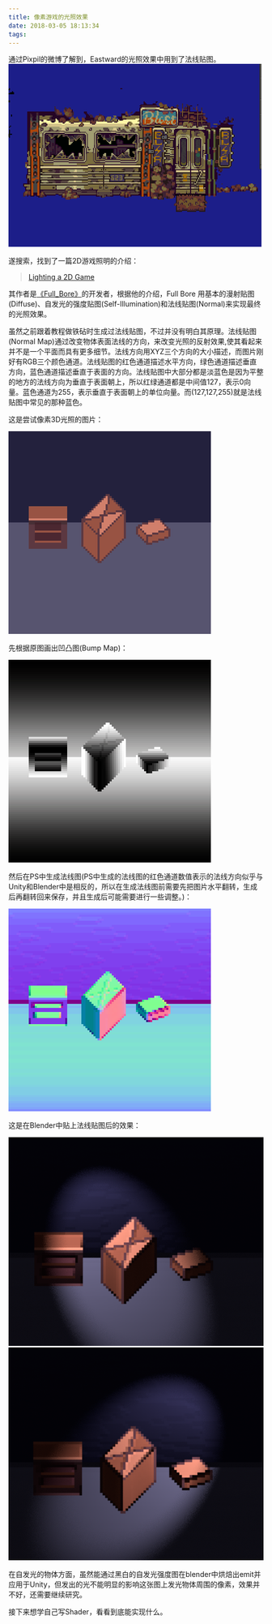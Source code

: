 ```yaml
---
title: 像素游戏的光照效果
date: 2018-03-05 18:13:34
tags:
---
```

通过Pixpil的微博了解到，Eastward的光照效果中用到了法线贴图。
![Eastward中的光照](../static/img/ew.gif)

遂搜索，找到了一篇2D游戏照明的介绍：

> [Lighting a 2D Game](http://www.wholehog-games.com/devblog/2013/06/07/lighting-in-a-2d-game/)

其作者是[《Full_Bore》](http://store.steampowered.com/app/264060/Full_Bore/)的开发者，根据他的介绍，Full Bore 用基本的漫射贴图(Diffuse)、自发光的强度贴图(Self-Illumination)和法线贴图(Normal)来实现最终的光照效果。

虽然之前跟着教程做铁砧时生成过法线贴图，不过并没有明白其原理。法线贴图(Normal Map)通过改变物体表面法线的方向，来改变光照的反射效果,使其看起来并不是一个平面而具有更多细节。法线方向用XYZ三个方向的大小描述，而图片刚好有RGB三个颜色通道。法线贴图的红色通道描述水平方向，绿色通道描述垂直方向，蓝色通道描述垂直于表面的方向。法线贴图中大部分都是淡蓝色是因为平整的地方的法线方向为垂直于表面朝上，所以红绿通道都是中间值127，表示0向量。蓝色通道为255，表示垂直于表面朝上的单位向量。而(127,127,255)就是法线贴图中常见的那种蓝色。

这是尝试像素3D光照的图片：

![原图](../static/img/lighting-test.png)

先根据原图画出凹凸图(Bump Map)：

![Bump map](../static/img/lighting-test-grey.png)

然后在PS中生成法线图(PS中生成的法线图的红色通道数值表示的法线方向似乎与Unity和Blender中是相反的，所以在生成法线图前需要先把图片水平翻转，生成后再翻转回来保存，并且生成后可能需要进行一些调整。)：

![Normal map](../static/img/lighting-test-nrm.png)

这是在Blender中贴上法线贴图后的效果：

![res1](../static/img/res1.png)
![res2](../static/img/res2.png)


在自发光的物体方面，虽然能通过黑白的自发光强度图在blender中烘焙出emit并应用于Unity，但发出的光不能明显的影响这张图上发光物体周围的像素，效果并不好，还需要继续研究。

接下来想学自己写Shader，看看到底能实现什么。